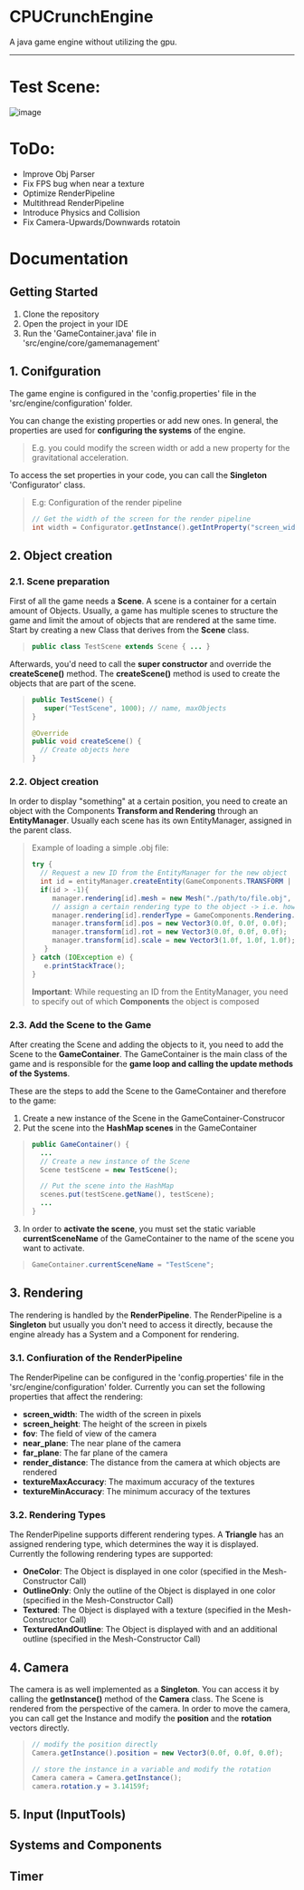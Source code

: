 # CPUCrunchEngine
A java game engine without utilizing the gpu.

***
# Test Scene:
![image](https://github.com/kastanileel/CPUCrunchEngine/assets/56845913/aae9ebac-9528-471b-89c4-78afc767a3f4)

# ToDo:
- Improve Obj Parser
- Fix FPS bug when near a texture
- Optimize RenderPipeline
- Multithread RenderPipeline
- Introduce Physics and Collision
- Fix Camera-Upwards/Downwards rotatoin

# Documentation
## Getting Started 
1. Clone the repository
2. Open the project in your IDE
3. Run the 'GameContainer.java' file in 'src/engine/core/gamemanagement'

## 1. Conifguration
The game engine is configured in the 'config.properties' file in the 'src/engine/configuration' folder. 

You can change the existing properties or add new ones. In general, the properties are used for **configuring the systems**
of the engine.
> E.g. you could modify the screen width or add a new property for the gravitational acceleration.


To access the set properties in your code, you can call the **Singleton** 'Configurator' class. 
> E.g: Configuration of the render pipeline
> ```java
> // Get the width of the screen for the render pipeline
> int width = Configurator.getInstance().getIntProperty("screen_width");

## 2. Object creation

### 2.1. Scene preparation
First of all the game needs a **Scene**. A scene is a container for a certain amount of Objects. Usually, a game has 
multiple scenes to structure the game and limit the amout of objects that are rendered at the same time.
Start by creating a new Class that derives from the **Scene** class.
> ```java
> public class TestScene extends Scene { ... }

Afterwards, you'd need to call the **super constructor** and override the **createScene()** method. The **createScene()**
method is used to create the objects that are part of the scene.
> ```java
> public TestScene() {
>    super("TestScene", 1000); // name, maxObjects
> }
> 
> @Override
> public void createScene() {
>   // Create objects here
> }

### 2.2. Object creation
In order to display "something" at a certain position, you need to create an object with the Components **Transform and 
Rendering** through an **EntityManager**. Usually each scene has its own EntityManager, assigned in the parent class.
> Example of loading a simple .obj file:
> ```java
> try {
>   // Request a new ID from the EntityManager for the new object
>   int id = entityManager.createEntity(GameComponents.TRANSFORM | GameComponents.RENDER);
>   if(id > -1){
>      manager.rendering[id].mesh = new Mesh("./path/to/file.obj", Color.blue); 
>      // assign a certain rendering type to the object -> i.e. how the render pipeline handles the object
>      manager.rendering[id].renderType = GameComponents.Rendering.RenderType.OneColor;
>      manager.transform[id].pos = new Vector3(0.0f, 0.0f, 0.0f);
>      manager.transform[id].rot = new Vector3(0.0f, 0.0f, 0.0f);
>      manager.transform[id].scale = new Vector3(1.0f, 1.0f, 1.0f);
>    }
> } catch (IOException e) {
>    e.printStackTrace();
> }
> ```
> **Important**: While requesting an ID from the EntityManager, you need to specify out of which **Components** the object is 
> composed

### 2.3. Add the Scene to the Game
After creating the Scene and adding the objects to it, you need to add the Scene to the **GameContainer**. The GameContainer
is the main class of the game and is responsible for the **game loop and calling the update methods of the Systems**.

These are the steps to add the Scene to the GameContainer and therefore to the game:
1. Create a new instance of the Scene in the GameContainer-Construcor
2. Put the scene into the **HashMap scenes** in the GameContainer
> ```java
> public GameContainer() {
>   ...
>   // Create a new instance of the Scene
>   Scene testScene = new TestScene();
> 
>   // Put the scene into the HashMap
>   scenes.put(testScene.getName(), testScene);
>   ...
> }

3. In order to **activate the scene**, you must set the static variable **currentSceneName** of the GameContainer to the name
of the scene you want to activate.
> ```java
> GameContainer.currentSceneName = "TestScene";

## 3. Rendering
The rendering is handled by the **RenderPipeline**. The RenderPipeline is a **Singleton** but usually you don't need to
access it directly, because the engine already has a System and a Component for rendering. 

### 3.1. Confiuration of the RenderPipeline
The RenderPipeline can be configured in the 'config.properties' file in the 'src/engine/configuration' folder. 
Currently you can set the following properties that affect the rendering:

- **screen_width**: The width of the screen in pixels
- **screen_height**: The height of the screen in pixels
- **fov**: The field of view of the camera
- **near_plane**: The near plane of the camera
- **far_plane**: The far plane of the camera
- **render_distance**: The distance from the camera at which objects are rendered
- **textureMaxAccuracy**: The maximum accuracy of the textures
- **textureMinAccuracy**: The minimum accuracy of the textures

### 3.2. Rendering Types
The RenderPipeline supports different rendering types. A **Triangle** has an assigned rendering type, which determines
the way it is displayed. Currently the following rendering types are supported:
- **OneColor**: The Object is displayed in one color (specified in the Mesh-Constructor Call)
- **OutlineOnly**: Only the outline of the Object is displayed in one color (specified in the Mesh-Constructor Call)
- **Textured**: The Object is displayed with a texture (specified in the Mesh-Constructor Call)
- **TexturedAndOutline**: The Object is displayed with and an additional outline (specified in the Mesh-Constructor Call)

## 4. Camera
The camera is as well implemented as a **Singleton**. You can access it by calling the **getInstance()** method of the 
**Camera** class. The Scene is rendered from the perspective of the camera. In order to move the camera, you can call get
the Instance and modify the **position** and the **rotation** vectors directly.
> ```java
> // modify the position directly
> Camera.getInstance().position = new Vector3(0.0f, 0.0f, 0.0f);
> 
> // store the instance in a variable and modify the rotation
> Camera camera = Camera.getInstance();
> camera.rotation.y = 3.14159f;
## 5. Input (InputTools)
## Systems and Components
## Timer
